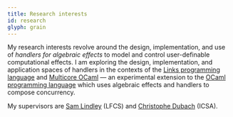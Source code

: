 ```yaml
---
title: Research interests
id: research
glyph: grain
---
```

My research interests revolve around the design, implementation, and use of *handlers for algebraic effects* to model and control user-definable computational effects. I am exploring the design, implementation, and application spaces of handlers in the contexts of the [Links programming language](http://www.links-lang.org) and [Multicore OCaml](https://ocaml.io/w/Multicore) &mdash; an experimental extension to the [OCaml programming language](https://ocaml.org) which uses algebraic effects and handlers to compose concurrency.

My supervisors are [Sam Lindley](http://homepages.inf.ed.ac.uk/slindley) (LFCS) and [Christophe Dubach](http://homepages.inf.ed.ac.uk/cdubach) (ICSA).
